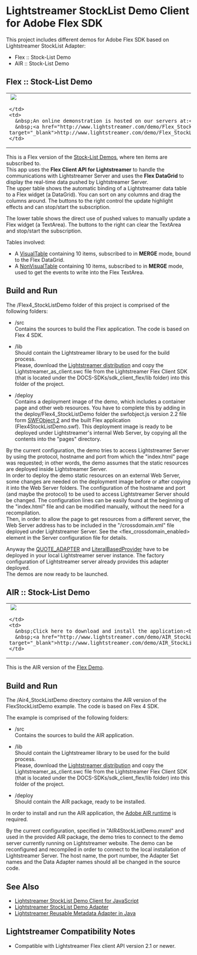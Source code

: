
Lightstreamer StockList Demo Client for Adobe Flex SDK
======================================================

This project includes different demos for Adobe Flex SDK based on Lightstreamer StockList Adapter:

* Flex :: Stock-List Demo
* AIR  :: Stock-List Demo

Flex :: Stock-List Demo
-----------------------

<table>
  <tr>
    <td style="text-align: left">
      &nbsp;<a href="http://www.lightstreamer.com/demo/Flex_StockListDemo/" target="_blank"><img src="http://www.lightstreamer.com/img/demo/screen_flex.png"></a>&nbsp;
      
    </td>
    <td>
      &nbsp;An online demonstration is hosted on our servers at:<br>
      &nbsp;<a href="http://www.lightstreamer.com/demo/Flex_StockListDemo/" target="_blank">http://www.lightstreamer.com/demo/Flex_StockListDemo/</a>
    </td>
  </tr>
</table>

This is a Flex version of the [Stock-List Demos](https://github.com/Weswit/Lightstreamer-example-StockList-client-javascript), where ten items are subscribed to.<br>
This app uses the <b>Flex Client API for Lightstreamer</b> to handle the communications with Lightstreamer Server and uses the <b>Flex DataGrid</b> to display the real-time data pushed by Lightstreamer Server.<br>
The upper table shows the automatic binding of a Lightstreamer data table to a Flex widget (a DataGrid). You can sort on any columns and drag the columns around. The buttons to the right control the update highlight effects and can stop/start the subscription.

The lower table shows the direct use of pushed values to manually update a Flex widget (a TextArea). The buttons to the right can clear the TextArea and stop/start the subscription.

Tables involved:
* A [VisualTable](http://www.lightstreamer.com/docs/client_flex_asdoc/com/lightstreamer/as_client/VisualTable.html) containing 10 items, subscribed to in <b>MERGE</b> mode, bound to the Flex DataGrid.
* A [NonVisualTable](http://www.lightstreamer.com/docs/client_flex_asdoc/com/lightstreamer/as_client/NonVisualTable.html) containing 10 items, subscribed to in <b>MERGE</b> mode, used to get the events to write into the Flex TextArea.


Build and Run
-------------

The /Flex4_StockListDemo folder of this project is comprised of the following folders:

* /src<br>
  Contains the sources to build the Flex application. The code is based on Flex 4 SDK.

* /lib<br>
  Should contain the Lightstreamer library to be used for the build process.<br>
  Please, download the [Lightstreamer distribution](http://www.lightstreamer.com/download) and copy the Lightstreamer_as_client.swc file from the Lightstreamer Flex Client SDK (that is located under the DOCS-SDKs/sdk_client_flex/lib folder) into this folder of the project.

* /deploy<br>
  Contains a deployment image of the demo, which includes a container page and other web resources. You have to complete this by adding in the deploy/Flex4_StockListDemo folder the swfobject.js version 2.2 file form [SWFObject 2](http://code.google.com/p/swfobject/downloads/list) and the built Flex application (Flex4StockListDemo.swf).
  This deployment image is ready to be deployed under Lightstreamer's internal Web Server, by copying all the contents into the "pages" directory.

By the current configuration, the demo tries to access Lightstreamer Server by using the protocol, hostname and port from which the "index.html" page was requested; in other words, the demo assumes that the static resources are deployed inside Lightstreamer Server.<br>
In order to deploy the demo static resources on an external Web Server, some changes are needed on the deployment image before or after copying it into the Web Server folders.
The configuration of the hostname and port (and maybe the protocol) to be used to access Lightstreamer Server should be changed. The configuration lines can be easily found at the beginning of the "index.html" file and can be modified manually, without the need for a recompilation.<br>
Then, in order to allow the page to get resources from a different server, the Web Server address has to be included in the "/crossdomain.xml" file deployed under Lightstreamer Server.
See the <flex_crossdomain_enabled> element in the Server configuration file for details.

Anyway the [QUOTE_ADAPTER](https://github.com/Weswit/Lightstreamer-example-Stocklist-adapter-java) and [LiteralBasedProvider](https://github.com/Weswit/Lightstreamer-example-ReusableMetadata-adapter-java) have to be deployed in your local Lightstreamer server instance. The factory configuration of Lightstreamer server already provides this adapter deployed.<br>
The demos are now ready to be launched.

AIR  :: Stock-List Demo
-----------------------

<table>
  <tr>
    <td style="text-align: left">
      &nbsp;<a href="http://www.lightstreamer.com/demo/AIR_StockListDemo/LightstreamerAIRDemoFlex4.air" target="_blank"><img src="http://www.lightstreamer.com/img/demo/screen_air.png"></a>&nbsp;
      
    </td>
    <td>
      &nbsp;Click here to download and install the application:<br>
      &nbsp;<a href="http://www.lightstreamer.com/demo/AIR_StockListDemo/LightstreamerAIRDemoFlex4.air" target="_blank">http://www.lightstreamer.com/demo/AIR_StockListDemo/LightstreamerAIRDemoFlex4.air/</a>
    </td>
  </tr>
</table>

This is the AIR version of the [Flex Demo](https://github.com/Weswit/Lightstreamer-example-StockList-client-flex#flex--stock-list-demo).

Build and Run
-------------

The /Air4_StockListDemo directory contains the AIR version of the FlexStockListDemo example. The code is based on Flex 4 SDK.

The example is comprised of the following folders:

* /src<br>
  Contains the sources to build the AIR application.

* /lib<br>
  Should contain the Lightstreamer library to be used for the build process.<br>
  Please, download the [Lightstreamer distribution](http://www.lightstreamer.com/download) and copy the Lightstreamer_as_client.swc file from the Lightstreamer Flex Client SDK (that is located under the DOCS-SDKs/sdk_client_flex/lib folder) into this folder of the project.

* /deploy<br>
  Should contain the AIR package, ready to be installed.

In order to install and run the AIR application, the [Adobe AIR runtime](http://get.adobe.com/air/) is required.<br>

By the current configuration, specified in "AIR4StockListDemo.mxml" and used in the provided AIR package, the demo tries to connect to the demo server currently running on Lightstreamer website.
The demo can be reconfigured and recompiled in order to connect to the local installation of Lightstreamer Server. The host name, the port number, the Adapter Set names and the Data Adapter names should all be changed in the source code.


See Also
--------

* [Lightstreamer StockList Demo Client for JavaScript](https://github.com/Weswit/Lightstreamer-example-Stocklist-client-javascript)
* [Lightstreamer StockList Demo Adapter](https://github.com/Weswit/Lightstreamer-example-Stocklist-adapter-java)
* [Lightstreamer Reusable Metadata Adapter in Java](https://github.com/Weswit/Lightstreamer-example-ReusableMetadata-adapter-java)

Lightstreamer Compatibility Notes
---------------------------------

- Compatible with Lightstreamer Flex client API version 2.1 or newer.